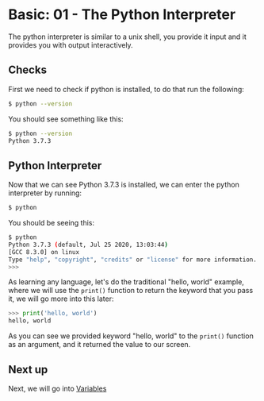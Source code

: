 # Basic: 01 - The Python Interpreter

The python interpreter is similar to a unix shell, you provide it input and it provides you with output interactively.

## Checks

First we need to check if python is installed, to do that run the following:

```bash
$ python --version
```

You should see something like this:

```bash
$ python --version
Python 3.7.3
```

## Python Interpreter

Now that we can see Python 3.7.3 is installed, we can enter the python interpreter by running:

```bash
$ python
```

You should be seeing this:

```bash
$ python
Python 3.7.3 (default, Jul 25 2020, 13:03:44) 
[GCC 8.3.0] on linux
Type "help", "copyright", "credits" or "license" for more information.
>>> 
```

As learning any language, let's do the traditional "hello, world" example, where we will use the `print()` function to return the keyword that you pass it, we will go more into this later:

```python
>>> print('hello, world')
hello, world
```

As you can see we provided keyword "hello, world" to the `print()` function as an argument, and it returned the value to our screen.

## Next up

Next, we will go into [Variables](02-variables.md)
